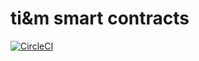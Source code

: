 # ti&m smart contracts

[![CircleCI](https://circleci.com/gh/davidperrenoud/ti8m-smart-contracts.svg?style=svg)](https://circleci.com/gh/davidperrenoud/ti8m-smart-contracts)
